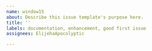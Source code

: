 ```yaml
---
name: window15
about: Describe this issue template's purpose here.
title: ''
labels: documentation, enhancement, good first issue
assignees: ElijehaApocolyptic

---
```



